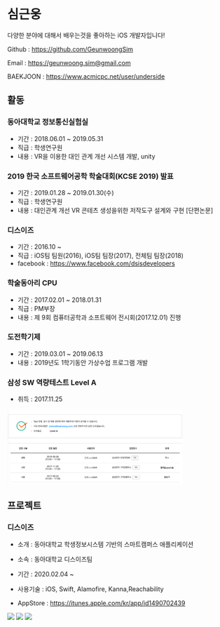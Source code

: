 # 심근웅

다양한 분야에 대해서 배우는것을 좋아하는 iOS 개발자입니다!

Github : https://github.com/GeunwoongSim

Email : https://geunwoong.sim@gmail.com

BAEKJOON : https://www.acmicpc.net/user/underside



## 활동

### 동아대학교 정보통신실험실
- 기간 : 2018.06.01 ~ 2019.05.31
- 직급 : 학생연구원
- 내용 : VR을 이용한 대인 관계 개선 시스템 개발, unity

### 2019 한국 소프트웨어공학 학술대회(KCSE 2019) 발표
- 기간 : 2019.01.28 ~ 2019.01.30(수)
- 직급 : 학생연구원
- 내용 : 대인관계 개선 VR 콘테츠 생성을위한 저작도구 설계와 구현 [단편논문]

### 디스이즈
- 기간 : 2016.10 ~  
- 직급 : iOS팀 팀원(2016), iOS팀 팀장(2017), 전체팀 팀장(2018)
- facebook : https://www.facebook.com/dsisdevelopers

### 학술동아리 CPU
- 기간 : 2017.02.01 ~ 2018.01.31
- 직급 : PM부장
- 내용 : 제 9회 컴퓨터공학과 소프트웨어 전시회(2017.12.01) 진행

### 도전학기제
- 기간 : 2019.03.01 ~ 2019.06.13
- 내용 : 2019년도 1학기동안 가상수업 프로그램 개발

### 삼성 SW 역량테스트 Level A

- 취득 : 2017.11.25

<img src = "image/SWTest_1.png" width = "400">

  

## 프로젝트

### 디스이즈
- 소개 : 동아대학교 학생정보시스템 기반의 스마트캠퍼스 애플리케이션

- 소속 : 동아대학교 디스이즈팀

- 기간 : 2020.02.04 ~ 

- 사용기술 : iOS, Swift, Alamofire, Kanna,Reachability

- AppStore : https://itunes.apple.com/kr/app/id1490702439



<img src="image/thisis_1.jpeg" width="160"> <img src="image/thisis_2.jpeg" width="160"> <img src="image/thisis_3.jpeg" width="160">

